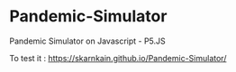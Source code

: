 # Pandemic-Simulator
Pandemic Simulator on Javascript - P5.JS

To test it : https://skarnkain.github.io/Pandemic-Simulator/
